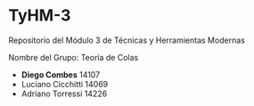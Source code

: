 # TyHM-3
Repositorio del Módulo 3 de Técnicas y Herramientas Modernas

Nombre del Grupo: Teoría de Colas

* **Diego Combes** 14107
* Luciano Cicchitti 14069
* Adriano Torressi 14226
